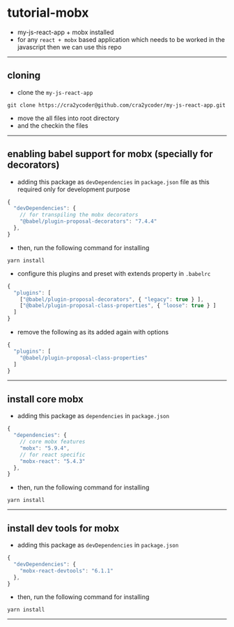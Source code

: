 # tutorial-mobx

- my-js-react-app + mobx installed
- for any `react + mobx` based application which needs to be worked in the javascript then we can use this repo

---

## cloning

- clone the `my-js-react-app`

```
git clone https://cra2ycoder@github.com/cra2ycoder/my-js-react-app.git
```

- move the all files into root directory
- and the checkin the files

---

## enabling babel support for mobx (specially for decorators)

- adding this package as `devDependencies` in `package.json` file as this required only for development purpose

```js
{
  "devDependencies": {
    // for transpiling the mobx decorators
    "@babel/plugin-proposal-decorators": "7.4.4"
  },
}
```

- then, run the following command for installing

```
yarn install
```

- configure this plugins and preset with extends property in `.babelrc`

```js
{
  "plugins": [
    ["@babel/plugin-proposal-decorators", { "legacy": true } ],
    ["@babel/plugin-proposal-class-properties", { "loose": true } ]
  ]
}
```

- remove the following as its added again with options

```js
{
  "plugins": [
    "@babel/plugin-proposal-class-properties"
  ]
}
```

---

## install core mobx

- adding this package as `dependencies` in `package.json`

```js
{
  "dependencies": {
    // core mobx features
    "mobx": "5.9.4",
    // for react specific
    "mobx-react": "5.4.3"
  },
}
```

- then, run the following command for installing

```
yarn install
```

---

## install dev tools for mobx

- adding this package as `devDependencies` in `package.json`

```js
{
  "devDependencies": {
    "mobx-react-devtools": "6.1.1"
  },
}
```

- then, run the following command for installing

```
yarn install
```

---
